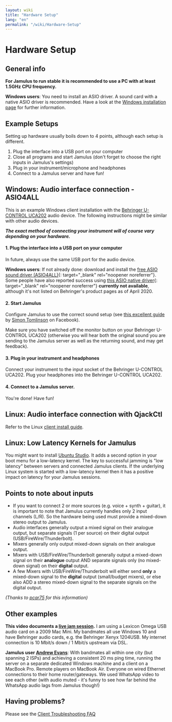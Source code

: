 ```yaml
---
layout: wiki
title: "Hardware Setup"
lang: "en"
permalink: "/wiki/Hardware-Setup"
---
```


# Hardware Setup

## General info

**For Jamulus to run stable it is recommended to use a PC with at least 1.5GHz CPU frequency.**

**Windows users**: You need to install an ASIO driver. A sound card with a native ASIO driver is recommended. Have a look at the [Windows installation page](Installation-for-Windows) for further information.

## Example Setups

Setting up hardware usually boils down to 4 points, although each setup is different.

1. Plug the interface into a USB port on your computer
2. Close all programs and start Jamulus (don't forget to choose the right inputs in Jamulus's settings)
3. Plug in your instrument/microphone and headphones
4. Connect to a Jamulus server and have fun!


## Windows: Audio interface connection - ASIO4ALL

This is an example Windows client installation with the [Behringer U-CONTROL UCA202](https://www.amazon.com/Behringer-U-Phono-UFO202-Audiophile-Interface/dp/B002GHBYZ0) audio device.
The following instructions might be similar with other audio devices.

_**The exact method of connecting your instrument will of course vary depending on your hardware.**_

#### 1. Plug the interface into a USB port on your computer

In future, always use the same USB port for the audio device.

**Windows users**: If not already done: download and install the [free ASIO sound driver (ASIO4ALL)](https://www.asio4all.org){: target="_blank" rel="noopener noreferrer"}. Some people have also reported success using [this ASIO native driver](http://www.behringerdownload.de/_software/BEHRINGER_2902_X64_2.8.40.zip){: target="_blank" rel="noopener noreferrer"} __currently not available__, although it's not listed on Behringer's product pages as of April 2020.


#### 2. Start Jamulus

Configure Jamulus to use the correct sound setup (see [this excellent guide](https://www.facebook.com/notes/jamulus-online-musicianssingers-jamming/idiots-guide-to-jamulus-app/510044532903831/) by [Simon Tomlinson](https://www.facebook.com/simon.james.tomlinson?eid=ARBQoY3KcZAtS3pGdLJuqvQTeRSOo4gHdQZT7nNzOt1oPMGgZ4_3GERe-rOyH5PxsSHVYYXjWwcqd71a) on Facebook).

Make sure you have switched off the monitor button on your Behringer U-CONTROL UCA202 (otherwise you will hear both the original sound you are sending to the Jamulus server as well as the returning sound, and may get feedback).

#### 3. Plug in your instrument and headphones

Connect your instrument to the input socket of the Behringer U-CONTROL UCA202. Plug your headphones into the Behringer U-CONTROL UCA202.

#### 4. Connect to a Jamulus server.

You're done! Have fun!

## Linux: Audio interface connection with QjackCtl

Refer to the Linux [client install guide](Installation-for-Linux#configure-jack-with-qjackctl).

## Linux: Low Latency Kernels for Jamulus
You might want to install [Ubuntu Studio](https://ubuntustudio.org/). It adds a second option in your boot menu for a low-latency kernel. The key to successful jamming is "low latency" between servers and connected Jamulus clients. If the underlying Linux system is started with a low-latency kernel then it has a positive impact on latency for your Jamulus sessions.


## Points to note about inputs

- If you want to connect 2 or more sources (e.g. voice + synth + guitar), it is important to note that Jamulus currently handles only 2 input channels (L/R). So the hardware being used must provide a mixed-down stereo output to Jamulus.
- Audio interfaces generally output a mixed signal on their analogue output, but separate signals (1 per source) on their digital output (USB/FireWire/Thunderbolt).
- Mixers generally only output mixed-down signals on their analogue output.
- Mixers with USB/FireWire/Thunderbolt generally output a mixed-down signal on their **analogue** output AND separate signals only (no mixed-down signal) on their **digital** output.
- A few Mixers with USB/FireWire/Thunderbolt will either send **only** a mixed-down signal to the **digital** output (small/budget mixers), or else also ADD a stereo mixed-down signal to the separate signals on the digital output.

_(Thanks to [pcar75](https://github.com/pcar75) for this information)_

## Other examples

**This video documents a [live jam session](https://youtu.be/c8838jS2g3U).** I am using a Lexicon Omega USB audio card on a 2009 Mac Mini. My bandmates all use Windows 10 and have Behringer audio cards, e.g. the Behringer Xenyx 1204USB. My internet connection is 10 Mbit/s down / 1 Mbit/s upstream via DSL.

**Jamulus user [Andrew Evans](https://sourceforge.net/u/belvario/profile/)**: With bandmates all within one city (but spanning 2 ISPs) and achieving a consistent 20 ms ping time, running the server on a separate dedicated Windows machine and a client on a MacBook Pro. Remote players on MacBook Air. Everyone on wired Ethernet connections to their home router/gateways. We used WhatsApp video to see each other (with audio muted - it's funny to see how far behind the WhatsApp audio lags from Jamulus though!)

## Having problems?

Please see the [Client Troubleshooting FAQ](Client-Troubleshooting)
